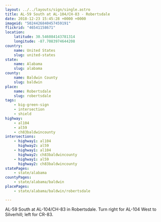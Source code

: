 ```yaml
---
layout: ../../layouts/sign/single.astro
title: AL-59 South at AL-104/CH-83 - Robertsdale
date: 2018-12-23 15:45:28 +0000 +0000
imageid: "5024426840457459191"
flickrid: "46541158671"
location:
    latitude: 30.546084143781314
    longitude: -87.7083974644208
country:
    name: United States
    slug: united-states
state:
    name: Alabama
    slug: alabama
county:
    name: Baldwin County
    slug: baldwin
place:
    name: Robertsdale
    slug: robertsdale
tags:
    - big-green-sign
    - intersection
    - shield
highway:
    - al104
    - al59
    - ch83baldwincounty
intersections:
    - highway1: al104
      highway2: al59
    - highway1: al104
      highway2: ch83baldwincounty
    - highway1: al59
      highway2: ch83baldwincounty
statePages:
    - state/alabama
countyPages:
    - state/alabama/baldwin
placePages:
    - state/alabama/baldwin/robertsdale

---
```

AL-59 South at AL-104/CH-83 in Robertsdale.  Turn right for AL-104 West to Silverhill; left for CR-83.